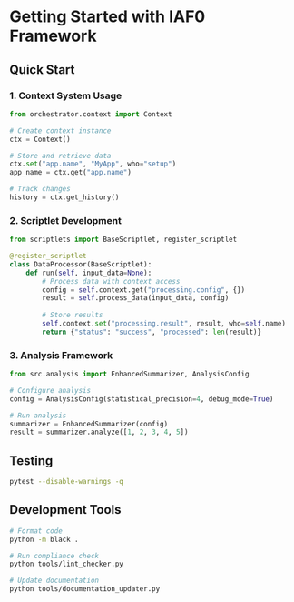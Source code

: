 # Getting Started with IAF0 Framework

## Quick Start

### 1. Context System Usage
```python
from orchestrator.context import Context

# Create context instance
ctx = Context()

# Store and retrieve data
ctx.set("app.name", "MyApp", who="setup")
app_name = ctx.get("app.name")

# Track changes
history = ctx.get_history()
```

### 2. Scriptlet Development
```python
from scriptlets import BaseScriptlet, register_scriptlet

@register_scriptlet
class DataProcessor(BaseScriptlet):
    def run(self, input_data=None):
        # Process data with context access
        config = self.context.get("processing.config", {})
        result = self.process_data(input_data, config)
        
        # Store results
        self.context.set("processing.result", result, who=self.name)
        return {"status": "success", "processed": len(result)}
```

### 3. Analysis Framework
```python
from src.analysis import EnhancedSummarizer, AnalysisConfig

# Configure analysis
config = AnalysisConfig(statistical_precision=4, debug_mode=True)

# Run analysis
summarizer = EnhancedSummarizer(config)
result = summarizer.analyze([1, 2, 3, 4, 5])
```

## Testing
```bash
pytest --disable-warnings -q
```

## Development Tools
```bash
# Format code
python -m black .

# Run compliance check
python tools/lint_checker.py

# Update documentation
python tools/documentation_updater.py
```
